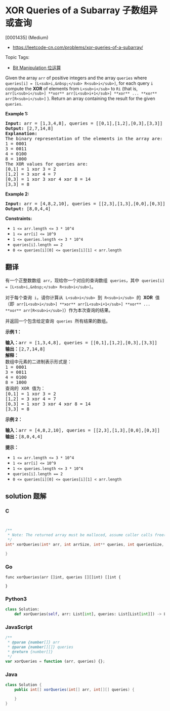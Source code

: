# XOR Queries of a Subarray 子数组异或查询

[0001435] (Medium)

- https://leetcode-cn.com/problems/xor-queries-of-a-subarray/

Topic Tags:

- [Bit Manipulation 位运算](https://leetcode-cn.com/tag/bit-manipulation/)

Given the array `arr` of positive integers and the array `queries` where `queries[i] = [L<sub>i,&nbsp;</sub> R<sub>i</sub>]`, for each query `i` compute the **XOR** of elements from `L<sub>i</sub>` to `Ri` (that is, `arr[L<sub>i</sub>] **xor** arr[L<sub>i+1</sub>] **xor** ... **xor** arr[R<sub>i</sub>]` ). Return an array containing the result for the given `queries`.

**Example 1:**

<pre><strong>Input:</strong> arr = [1,3,4,8], queries = [[0,1],[1,2],[0,3],[3,3]]
<strong>Output:</strong> [2,7,14,8] 
<strong>Explanation:</strong> 
The binary representation of the elements in the array are:
1 = 0001 
3 = 0011 
4 = 0100 
8 = 1000 
The XOR values for queries are:
[0,1] = 1 xor 3 = 2 
[1,2] = 3 xor 4 = 7 
[0,3] = 1 xor 3 xor 4 xor 8 = 14 
[3,3] = 8
</pre>

**Example 2:**

<pre><strong>Input:</strong> arr = [4,8,2,10], queries = [[2,3],[1,3],[0,0],[0,3]]
<strong>Output:</strong> [8,0,4,4]
</pre>

**Constraints:**

- `1 <= arr.length <= 3 * 10^4`
- `1 <= arr[i] <= 10^9`
- `1 <= queries.length <= 3 * 10^4`
- `queries[i].length == 2`
- `0 <= queries[i][0] <= queries[i][1] < arr.length`

## 翻译

有一个正整数数组  `arr`，现给你一个对应的查询数组  `queries`，其中  `queries[i] = [L<sub>i,&nbsp;</sub> R<sub>i</sub>]`。

对于每个查询  `i`，请你计算从  `L<sub>i</sub>`  到  `R<sub>i</sub>`  的  **XOR**  值（即  `arr[L<sub>i</sub>] **xor** arr[L<sub>i+1</sub>] **xor** ... **xor** arr[R<sub>i</sub>]`）作为本次查询的结果。

并返回一个包含给定查询  `queries`  所有结果的数组。

**示例 1：**

<pre><strong>输入：</strong>arr = [1,3,4,8], queries = [[0,1],[1,2],[0,3],[3,3]]
<strong>输出：</strong>[2,7,14,8] 
<strong>解释：</strong>
数组中元素的二进制表示形式是：
1 = 0001 
3 = 0011 
4 = 0100 
8 = 1000 
查询的 XOR 值为：
[0,1] = 1 xor 3 = 2 
[1,2] = 3 xor 4 = 7 
[0,3] = 1 xor 3 xor 4 xor 8 = 14 
[3,3] = 8
</pre>

**示例 2：**

<pre><strong>输入：</strong>arr = [4,8,2,10], queries = [[2,3],[1,3],[0,0],[0,3]]
<strong>输出：</strong>[8,0,4,4]
</pre>

**提示：**

- `1 <= arr.length <= 3 * 10^4`
- `1 <= arr[i] <= 10^9`
- `1 <= queries.length <= 3 * 10^4`
- `queries[i].length == 2`
- `0 <= queries[i][0] <= queries[i][1] < arr.length`

## solution 题解

### C

```c


/**
 * Note: The returned array must be malloced, assume caller calls free().
 */
int* xorQueries(int* arr, int arrSize, int** queries, int queriesSize, int* queriesColSize, int* returnSize){

}


```

### Go

```golang
func xorQueries(arr []int, queries [][]int) []int {

}
```

### Python3

```python
class Solution:
    def xorQueries(self, arr: List[int], queries: List[List[int]]) -> List[int]:

```

### JavaScript

```javascript
/**
 * @param {number[]} arr
 * @param {number[][]} queries
 * @return {number[]}
 */
var xorQueries = function (arr, queries) {};
```

### Java

```java
class Solution {
    public int[] xorQueries(int[] arr, int[][] queries) {

    }
}
```
